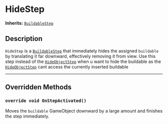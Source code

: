 # HideStep

**Inherits:** [`BuildableStep`](./buildable-step.md)

## Description

`HideStep` is a [`BuildableStep`](./buildable-step.md) that immediately hides the assigned `buildable` by translating it far downward, effectively removing it from view. Use this step instead of the [`HideObjectStep`](./hide-object-step.md) when u want to hide the buildable as the [`HideObjectStep`](./hide-object-step.md) cant access the currently inserted buildable

---

## Overridden Methods

### `override void OnStepActivated()`
Moves the `buildable` GameObject downward by a large amount and finishes the step immediately.